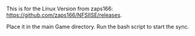 This is for the Linux Version from zaps166: https://github.com/zaps166/NFSIISE/releases.

Place it in the main Game directory. Run the bash script to start the sync.